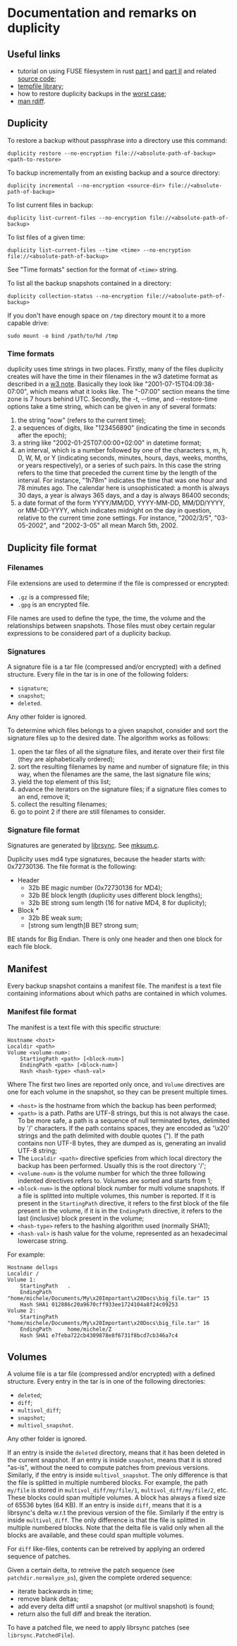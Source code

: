 # Documentation and remarks on duplicity

## Useful links

* tutorial on using FUSE filesystem in rust [part I](http://zsiciarz.github.io/24daysofrust/book/day15.html) and [part II](http://zsiciarz.github.io/24daysofrust/book/day16.html) and related [source code](https://github.com/zsiciarz/24daysofrust/blob/master/src/day15.rs);
* [tempfile library](https://www.reddit.com/r/rust/comments/32n864/tempfile_temporary_file_library/);
* how to restore duplicity backups in the [worst case](https://wiki.gnome.org/Apps/DejaDup/Help/Restore/WorstCase);
* [man rdiff](http://linux.die.net/man/1/rdiff).

## Duplicity

To restore a backup without passphrase into a directory use this command:

```
duplicity restore --no-encryption file://<absolute-path-of-backup> <path-to-restore>
```

To backup incrementally from an existing backup and a source directory:

```
duplicity incremental --no-encryption <source-dir> file://<absolute-path-of-backup>
```

To list current files in backup:

```
duplicity list-current-files --no-encryption file://<absolute-path-of-backup>
```

To list files of a given time:

```
duplicity list-current-files --time <time> --no-encryption file://<absolute-path-of-backup>
```

See "Time formats" section for the format of `<time>` string.

To list all the backup snapshots contained in a directory:

```
duplicity collection-status --no-encryption file://<absolute-path-of-backup>
```

If you don't have enough space on `/tmp` directory mount it to a more capable drive:

```
sudo mount -o bind /path/to/hd /tmp
```

### Time formats

duplicity uses time strings in two places. Firstly, many of the files duplicity creates will have the time in their filenames in the w3 datetime format as described in a [w3 note](http://www.w3.org/TR/NOTE-datetime). Basically they look like "2001-07-15T04:09:38-07:00", which means what it looks like. The "-07:00" section means the time zone is 7 hours behind UTC.
Secondly, the -t, --time, and --restore-time options take a time string, which can be given in any of several formats:

1. the string "now" (refers to the current time);
2. a sequences of digits, like "123456890" (indicating the time in seconds after the epoch);
3. a string like "2002-01-25T07:00:00+02:00" in datetime format;
4. an interval, which is a number followed by one of the characters s, m, h, D, W, M, or Y (indicating seconds, minutes, hours, days, weeks, months, or years respectively), or a series of such pairs. In this case the string refers to the time that preceded the current time by the length of the interval. For instance, "1h78m" indicates the time that was one hour and 78 minutes ago. The calendar here is unsophisticated: a month is always 30 days, a year is always 365 days, and a day is always 86400 seconds;
5. a date format of the form YYYY/MM/DD, YYYY-MM-DD, MM/DD/YYYY, or MM-DD-YYYY, which indicates midnight on the day in question, relative to the current time zone settings. For instance, "2002/3/5", "03-05-2002", and "2002-3-05" all mean March 5th, 2002.

## Duplicity file format

### Filenames

File extensions are used to determine if the file is compressed or encrypted:

* `.gz` is a compressed file;
* `.gpg` is an encrypted file.

File names are used to define the type, the time, the volume and the relationships between snapshots. Those files must obey certain regular expressions to be considered part of a duplicity backup.


### Signatures

A signature file is a tar file (compressed and/or encrypted) with a defined structure.
Every file in the tar is in one of the following folders:

* `signature`;
* `snapshot`;
* `deleted`.

Any other folder is ignored.

To determine which files belongs to a given snapshot, consider and sort the signature files up to the desired date. The algorithm works as follows:

1. open the tar files of all the signature files, and iterate over their first file (they are alphabetically ordered);
2. sort the resulting filenames by name and number of signature file; in this way, when the filenames are the same, the last signature file wins;
3. yield the top element of this list;
4. advance the iterators on the signature files; if a signature files comes to an end, remove it;
5. collect the resulting filenames;
6. go to point 2 if there are still filenames to consider.

### Signature file format

Signatures are generated by [librsync](https://github.com/librsync/librsync). See [mksum.c](https://github.com/librsync/librsync/blob/54e505667257fd1ea786454bea390784d817123c/mksum.c).

Duplicity uses md4 type signatures, because the header starts with: 0x72730136. The file format is the following:

* Header
  * 32b BE magic number (0x72730136 for MD4);
  * 32b BE block length (duplicity uses different block lengths);
  * 32b BE strong sum length (16 for native MD4, 8 for duplicity);
* Block *
  * 32b BE weak sum;
  * [strong sum length]B BE? strong sum;

BE stands for Big Endian. There is only one header and then one block for each file block.

## Manifest

Every backup snapshot contains a manifest file. The manifest is a text file containing informations about which paths are contained in which volumes.

### Manifest file format

The manifest is a text file with this specific structure:

```
Hostname <host>
Localdir <path>
Volume <volume-num>:
    StartingPath <path> [<block-num>]
    EndingPath <path> [<block-num>]
    Hash <hash-type> <hash-val>
```

Where The first two lines are reported only once, and `Volume` directives are one for each volume in the snapshot, so they can be present multiple times.

* `<host>` is the hostname from which the backup has been performed;
* `<path>` is a path. Paths are UTF-8 strings, but this is not always the case. To be more safe, a path is a sequence of null terminated bytes, delimited by '/' characters. If the path contains spaces, they are encoded as '\x20' strings and the path delimited with double quotes ("). If the path contains non UTF-8 bytes, they are dumped as is, generating an invalid UTF-8 string;
* The `Localdir <path>` directive speficies from which local directory the backup has been performed. Usually this is the root directory '/';
* `<volume-num>` is the volume number for which the three following indented directives refers to. Volumes are sorted and starts from 1;
* `<block-num>` is the optional block number for multi volume snapshots. If a file is splitted into multiple volumes, this number is reported. If it is present in the `StartingPath` directive, it refers to the first block of the file present in the volume, if it is in the `EndingPath` directive, it refers to the last (inclusive) block present in the volume;
* `<hash-type>` refers to the hashing algorithm used (normally SHA1);
* `<hash-val>` is hash value for the volume, represented as an hexadecimal lowercase string.

For example:

```
Hostname dellxps
Localdir /
Volume 1:
    StartingPath   .
    EndingPath     "home/michele/Documents/My\x20Important\x20Docs\big_file.tar" 15
    Hash SHA1 012886c20a9670cff933ee1724104a8f24c09253
Volume 2:
    StartingPath   "home/michele/Documents/My\x20Important\x20Docs\big_file.tar" 16
    EndingPath     home/michele/Z
    Hash SHA1 e7feba722cb4309878e8f6731f8bcd7cb346a7c4
```

## Volumes

A volume file is a tar file (compressed and/or encrypted) with a defined structure.
Every entry in the tar is in one of the following directories:

* `deleted`;
* `diff`;
* `multivol_diff`;
* `snapshot`;
* `multivol_snapshot`.

Any other folder is ignored.

If an entry is inside the `deleted` directory, means that it has been deleted in the current
snapshot.
If an entry is inside `snapshot`, means that it is stored "as-is", without the need
to compute patches from previous versions.
Similarly, if the entry is inside `multivol_snapshot`. The only difference is that the file is splitted
in multiple numbered blocks. For example, the path `my/file` is stored in `multivol_diff/my/file/1`,
`multivol_diff/my/file/2`, etc. These blocks could span multiple volumes. A block has always a fixed size
of 65536 bytes (64 KB).
If an entry is inside `diff`, means that it is a librsync's delta w.r.t the previous version of the
file.
Similarly if the entry is inside `multivol_diff`. The only difference is that the file is splitted
in multiple numbered blocks. Note that the delta file is valid only when all the blocks are
available, and these could span multiple volumes.

For `diff` like-files, contents can be retreived by applying an ordered sequence of patches.

Given a certain delta, to retreive the patch sequence (see `patchdir.normalyze_ps`), given the complete ordered sequence:
* iterate backwards in time;
* remove blank deltas;
* add every delta diff until a snapshot (or multivol snapshot) is found;
* return also the full diff and break the iteration.

To have a patched file, we need to apply librsync patches (see `librsync.PatchedFile`).
